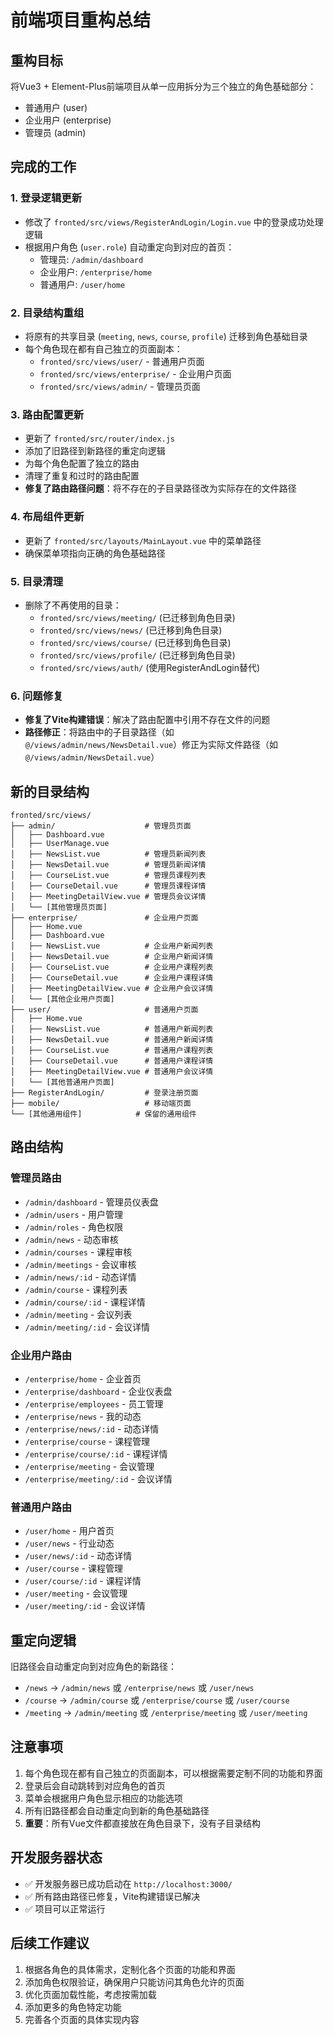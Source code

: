 # 前端项目重构总结

## 重构目标
将Vue3 + Element-Plus前端项目从单一应用拆分为三个独立的角色基础部分：
- 普通用户 (user)
- 企业用户 (enterprise)  
- 管理员 (admin)

## 完成的工作

### 1. 登录逻辑更新
- 修改了 `fronted/src/views/RegisterAndLogin/Login.vue` 中的登录成功处理逻辑
- 根据用户角色 (`user.role`) 自动重定向到对应的首页：
  - 管理员: `/admin/dashboard`
  - 企业用户: `/enterprise/home`
  - 普通用户: `/user/home`

### 2. 目录结构重组
- 将原有的共享目录 (`meeting`, `news`, `course`, `profile`) 迁移到角色基础目录
- 每个角色现在都有自己独立的页面副本：
  - `fronted/src/views/user/` - 普通用户页面
  - `fronted/src/views/enterprise/` - 企业用户页面
  - `fronted/src/views/admin/` - 管理员页面

### 3. 路由配置更新
- 更新了 `fronted/src/router/index.js`
- 添加了旧路径到新路径的重定向逻辑
- 为每个角色配置了独立的路由
- 清理了重复和过时的路由配置
- **修复了路由路径问题**：将不存在的子目录路径改为实际存在的文件路径

### 4. 布局组件更新
- 更新了 `fronted/src/layouts/MainLayout.vue` 中的菜单路径
- 确保菜单项指向正确的角色基础路径

### 5. 目录清理
- 删除了不再使用的目录：
  - `fronted/src/views/meeting/` (已迁移到角色目录)
  - `fronted/src/views/news/` (已迁移到角色目录)
  - `fronted/src/views/course/` (已迁移到角色目录)
  - `fronted/src/views/profile/` (已迁移到角色目录)
  - `fronted/src/views/auth/` (使用RegisterAndLogin替代)

### 6. 问题修复
- **修复了Vite构建错误**：解决了路由配置中引用不存在文件的问题
- **路径修正**：将路由中的子目录路径（如 `@/views/admin/news/NewsDetail.vue`）修正为实际文件路径（如 `@/views/admin/NewsDetail.vue`）

## 新的目录结构

```
fronted/src/views/
├── admin/                    # 管理员页面
│   ├── Dashboard.vue
│   ├── UserManage.vue
│   ├── NewsList.vue          # 管理员新闻列表
│   ├── NewsDetail.vue        # 管理员新闻详情
│   ├── CourseList.vue        # 管理员课程列表
│   ├── CourseDetail.vue      # 管理员课程详情
│   ├── MeetingDetailView.vue # 管理员会议详情
│   └── [其他管理员页面]
├── enterprise/               # 企业用户页面
│   ├── Home.vue
│   ├── Dashboard.vue
│   ├── NewsList.vue          # 企业用户新闻列表
│   ├── NewsDetail.vue        # 企业用户新闻详情
│   ├── CourseList.vue        # 企业用户课程列表
│   ├── CourseDetail.vue      # 企业用户课程详情
│   ├── MeetingDetailView.vue # 企业用户会议详情
│   └── [其他企业用户页面]
├── user/                     # 普通用户页面
│   ├── Home.vue
│   ├── NewsList.vue          # 普通用户新闻列表
│   ├── NewsDetail.vue        # 普通用户新闻详情
│   ├── CourseList.vue        # 普通用户课程列表
│   ├── CourseDetail.vue      # 普通用户课程详情
│   ├── MeetingDetailView.vue # 普通用户会议详情
│   └── [其他普通用户页面]
├── RegisterAndLogin/         # 登录注册页面
├── mobile/                   # 移动端页面
└── [其他通用组件]            # 保留的通用组件
```

## 路由结构

### 管理员路由
- `/admin/dashboard` - 管理员仪表盘
- `/admin/users` - 用户管理
- `/admin/roles` - 角色权限
- `/admin/news` - 动态审核
- `/admin/courses` - 课程审核
- `/admin/meetings` - 会议审核
- `/admin/news/:id` - 动态详情
- `/admin/course` - 课程列表
- `/admin/course/:id` - 课程详情
- `/admin/meeting` - 会议列表
- `/admin/meeting/:id` - 会议详情

### 企业用户路由
- `/enterprise/home` - 企业首页
- `/enterprise/dashboard` - 企业仪表盘
- `/enterprise/employees` - 员工管理
- `/enterprise/news` - 我的动态
- `/enterprise/news/:id` - 动态详情
- `/enterprise/course` - 课程管理
- `/enterprise/course/:id` - 课程详情
- `/enterprise/meeting` - 会议管理
- `/enterprise/meeting/:id` - 会议详情

### 普通用户路由
- `/user/home` - 用户首页
- `/user/news` - 行业动态
- `/user/news/:id` - 动态详情
- `/user/course` - 课程管理
- `/user/course/:id` - 课程详情
- `/user/meeting` - 会议管理
- `/user/meeting/:id` - 会议详情

## 重定向逻辑
旧路径会自动重定向到对应角色的新路径：
- `/news` → `/admin/news` 或 `/enterprise/news` 或 `/user/news`
- `/course` → `/admin/course` 或 `/enterprise/course` 或 `/user/course`
- `/meeting` → `/admin/meeting` 或 `/enterprise/meeting` 或 `/user/meeting`

## 注意事项
1. 每个角色现在都有自己独立的页面副本，可以根据需要定制不同的功能和界面
2. 登录后会自动跳转到对应角色的首页
3. 菜单会根据用户角色显示相应的功能选项
4. 所有旧路径都会自动重定向到新的角色基础路径
5. **重要**：所有Vue文件都直接放在角色目录下，没有子目录结构

## 开发服务器状态
- ✅ 开发服务器已成功启动在 `http://localhost:3000/`
- ✅ 所有路由路径已修复，Vite构建错误已解决
- ✅ 项目可以正常运行

## 后续工作建议
1. 根据各角色的具体需求，定制化各个页面的功能和界面
2. 添加角色权限验证，确保用户只能访问其角色允许的页面
3. 优化页面加载性能，考虑按需加载
4. 添加更多的角色特定功能
5. 完善各个页面的具体实现内容 